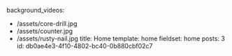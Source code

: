 background_videos:
  - /assets/core-drill.jpg
  - /assets/counter.jpg
  - /assets/rusty-nail.jpg
title: Home
template: home
fieldset: home
posts: 3
id: db0ae4e3-4f10-4802-bc40-0b880cbf02c7
